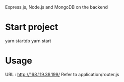 Express.js, Node.js and MongoDB on the backend

# Start project
yarn startdb
yarn start

# Usage
URL : http://168.119.39.199/
Refer to application/router.js


